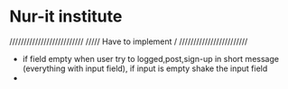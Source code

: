 # Nur-it institute

//////////////////////////
///// Have to implement /
////////////////////////

- if field empty when user try to logged,post,sign-up in short message (everything with input field), if input is empty shake the input field
-
